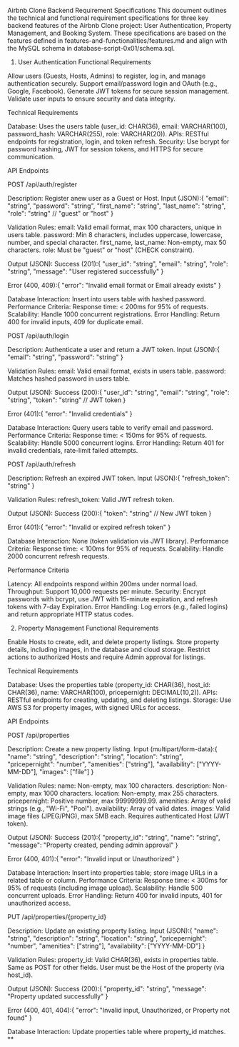 Airbnb Clone Backend Requirement Specifications
This document outlines the technical and functional requirement specifications for three key backend features of the Airbnb Clone project: User Authentication, Property Management, and Booking System. These specifications are based on the features defined in features-and-functionalities/features.md and align with the MySQL schema in database-script-0x01/schema.sql.
1. User Authentication
Functional Requirements

Allow users (Guests, Hosts, Admins) to register, log in, and manage authentication securely.
Support email/password login and OAuth (e.g., Google, Facebook).
Generate JWT tokens for secure session management.
Validate user inputs to ensure security and data integrity.

Technical Requirements

Database: Uses the users table (user_id: CHAR(36), email: VARCHAR(100), password_hash: VARCHAR(255), role: VARCHAR(20)).
APIs: RESTful endpoints for registration, login, and token refresh.
Security: Use bcrypt for password hashing, JWT for session tokens, and HTTPS for secure communication.

API Endpoints

POST /api/auth/register

Description: Register anew user as a Guest or Host.
Input (JSON):{
  "email": "string",
  "password": "string",
  "first_name": "string",
  "last_name": "string",
  "role": "string" // "guest" or "host"
}


Validation Rules:
email: Valid email format, max 100 characters, unique in users table.
password: Min 8 characters, includes uppercase, lowercase, number, and special character.
first_name, last_name: Non-empty, max 50 characters.
role: Must be "guest" or "host" (CHECK constraint).


Output (JSON):
Success (201):{
  "user_id": "string",
  "email": "string",
  "role": "string",
  "message": "User registered successfully"
}


Error (400, 409):{
  "error": "Invalid email format or Email already exists"
}




Database Interaction: Insert into users table with hashed password.
Performance Criteria:
Response time: < 200ms for 95% of requests.
Scalability: Handle 1000 concurrent registrations.
Error Handling: Return 400 for invalid inputs, 409 for duplicate email.




POST /api/auth/login

Description: Authenticate a user and return a JWT token.
Input (JSON):{
  "email": "string",
  "password": "string"
}


Validation Rules:
email: Valid email format, exists in users table.
password: Matches hashed password in users table.


Output (JSON):
Success (200):{
  "user_id": "string",
  "email": "string",
  "role": "string",
  "token": "string" // JWT token
}


Error (401):{
  "error": "Invalid credentials"
}




Database Interaction: Query users table to verify email and password.
Performance Criteria:
Response time: < 150ms for 95% of requests.
Scalability: Handle 5000 concurrent logins.
Error Handling: Return 401 for invalid credentials, rate-limit failed attempts.




POST /api/auth/refresh

Description: Refresh an expired JWT token.
Input (JSON):{
  "refresh_token": "string"
}


Validation Rules:
refresh_token: Valid JWT refresh token.


Output (JSON):
Success (200):{
  "token": "string" // New JWT token
}


Error (401):{
  "error": "Invalid or expired refresh token"
}




Database Interaction: None (token validation via JWT library).
Performance Criteria:
Response time: < 100ms for 95% of requests.
Scalability: Handle 2000 concurrent refresh requests.





Performance Criteria

Latency: All endpoints respond within 200ms under normal load.
Throughput: Support 10,000 requests per minute.
Security: Encrypt passwords with bcrypt, use JWT with 15-minute expiration, and refresh tokens with 7-day Expiration.
Error Handling: Log errors (e.g., failed logins) and return appropriate HTTP status codes.

2. Property Management
Functional Requirements

Enable Hosts to create, edit, and delete property listings.
Store property details, including images, in the database and cloud storage.
Restrict actions to authorized Hosts and require Admin approval for listings.

Technical Requirements

Database: Uses the properties table (property_id: CHAR(36), host_id: CHAR(36), name: VARCHAR(100), pricepernight: DECIMAL(10,2)).
APIs: RESTful endpoints for creating, updating, and deleting listings.
Storage: Use AWS S3 for property images, with signed URLs for access.

API Endpoints

POST /api/properties

Description: Create a new property listing.
Input (multipart/form-data):{
  "name": "string",
  "description": "string",
  "location": "string",
  "pricepernight": "number",
  "amenities": ["string"],
  "availability": ["YYYY-MM-DD"],
  "images": ["file"]
}


Validation Rules:
name: Non-empty, max 100 characters.
description: Non-empty, max 1000 characters.
location: Non-empty, max 255 characters.
pricepernight: Positive number, max 99999999.99.
amenities: Array of valid strings (e.g., "Wi-Fi", "Pool").
availability: Array of valid dates.
images: Valid image files (JPEG/PNG), max 5MB each.
Requires authenticated Host (JWT token).


Output (JSON):
Success (201):{
  "property_id": "string",
  "name": "string",
  "message": "Property created, pending admin approval"
}


Error (400, 401):{
  "error": "Invalid input or Unauthorized"
}




Database Interaction: Insert into properties table; store image URLs in a related table or column.
Performance Criteria:
Response time: < 300ms for 95% of requests (including image upload).
Scalability: Handle 500 concurrent uploads.
Error Handling: Return 400 for invalid inputs, 401 for unauthorized access.




PUT /api/properties/{property_id}

Description: Update an existing property listing.
Input (JSON):{
  "name": "string",
  "description": "string",
  "location": "string",
  "pricepernight": "number",
  "amenities": ["string"],
  "availability": ["YYYY-MM-DD"]
}


Validation Rules:
property_id: Valid CHAR(36), exists in properties table.
Same as POST for other fields.
User must be the Host of the property (via host_id).


Output (JSON):
Success (200):{
  "property_id": "string",
  "message": "Property updated successfully"
}


Error (400, 401, 404):{
  "error": "Invalid input, Unauthorized, or Property not found"
}




Database Interaction: Update properties table where property_id matches.
**


